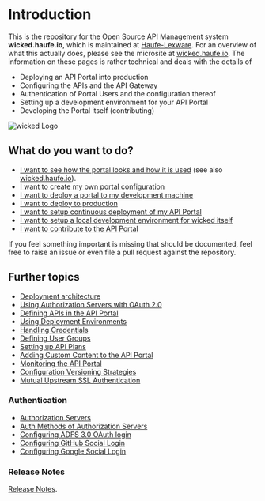 # Introduction

This is the repository for the Open Source API Management system **wicked.haufe.io**, which is maintained at [Haufe-Lexware](http://www.haufe-lexware.com). For an overview of what this actually does, please see the microsite at [wicked.haufe.io](http://wicked.haufe.io). The information on these pages is rather technical and deals with the details of

* Deploying an API Portal into production
* Configuring the APIs and the API Gateway
* Authentication of Portal Users and the configuration thereof
* Setting up a development environment for your API Portal
* Developing the Portal itself (contributing)

![wicked Logo](images/wicked-256.png)

## What do you want to do?

* [I want to see how the portal looks and how it is used](using-the-sample-portal.md) (see also [wicked.haufe.io](http://wicked.haufe.io)).
* [I want to create my own portal configuration](creating-a-portal-configuration.md)
* [I want to deploy a portal to my development machine](deploying-locally.md)
* [I want to deploy to production](deploying-to-production.md)
* [I want to setup continuous deployment of my API Portal](continuous-deployment.md)
* [I want to setup a local development environment for wicked itself](development-environment.md)
* [I want to contribute to the API Portal](contributing.md)

If you feel something important is missing that should be documented, feel free to raise an issue or even file a pull request against the repository.

## Further topics

* [Deployment architecture](deployment-architecture.md)
* [Using Authorization Servers with OAuth 2.0](authorization-servers.md)
* [Defining APIs in the API Portal](defining-an-api.md)
* [Using Deployment Environments](deployment-environments.md)
* [Handling Credentials](handling-credentials.md)
* [Defining User Groups](defining-user-groups.md)
* [Setting up API Plans](setting-up-plans.md)
* [Adding Custom Content to the API Portal](adding-custom-content.md)
* [Monitoring the API Portal](monitoring.md)
* [Configuration Versioning Strategies](versioning-strategies.md)
* [Mutual Upstream SSL Authentication](mutual-ssl.md)

### Authentication

* [Authorization Servers](authorization-servers.md)
* [Auth Methods of Authorization Servers](auth-methods.md)
* [Configuring ADFS 3.0 OAuth login](auth-adfs.md)
* [Configuring GitHub Social Login](auth-github.md)
* [Configuring Google Social Login](auth-google.md)

### Release Notes

[Release Notes](release-notes.md).
